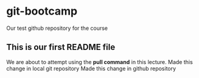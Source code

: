 # git-bootcamp
Our test github repository for the course
## This is our first README file
We are about to attempt using the **pull command** in this lecture.
Made this change in local git repository
Made this change in github repository
